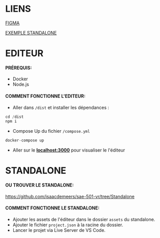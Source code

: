 
# LIENS

[FIGMA](https://www.figma.com/design/WFw8hvJnmhebn9sWFGQKTY/Fred-%2F-Isaac?node-id=1-236&t=Ci1FzpvWjvnzIhet-1)

[EXEMPLE STANDALONE](https://sae-vr.fredtrivett.com/)

# EDITEUR

#### PRÉREQUIS:
- Docker
- Node.js

#### COMMENT FONCTIONNE L'EDITEUR:
- Aller dans `/dist` et installer les dépendances :
```javascript
cd /dist
npm i
```
- Compose Up du fichier `/compose.yml`
```javascript
docker-compose up
```
- Aller sur le **[localhost:3000](http://localhost:3000/)** pour visualiser le l'éditeur



# STANDALONE

#### OU TROUVER LE STANDALONE:
https://github.com/isaacdemeers/sae-501-vr/tree/Standalone



#### COMMENT FONCTIONNE LE STANDALONE:

- Ajouter les assets de l'éditeur dans le dossier `assets` du standalone.
- Ajouter le fichier `project.json` à la racine du dossier.
- Lancer le projet via Live Server de VS Code.


